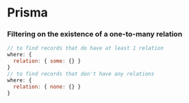 # Prisma

### Filtering on the existence of a one-to-many relation

``` javascript
// to find records that do have at least 1 relation
where: {
  relation: { some: {} }
}
// to find records that don't have any relations
where: {
  relation: { none: {} }
}
```

